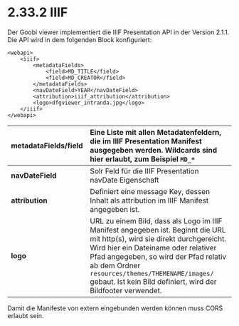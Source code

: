 # 2.33.2 IIIF

Der Goobi viewer implementiert die IIIF Presentation API in der Version 2.1.1. Die API wird in dem folgenden Block konfiguriert:

```markup
<webapi>
    <iiif>
        <metadataFields>
            <field>MD_TITLE</field>
            <field>MD_CREATOR</field>
        </metadataFields>
        <navDateField>YEAR</navDateField>
        <attribution>iiif_attribution</attribution>
        <logo>dfgviewer_intranda.jpg</logo>
    </iiif>
</webapi>
```

| **metadataFields/field** | Eine Liste mit allen Metadatenfeldern, die im IIIF Presentation Manifest ausgegeben werden. Wildcards sind hier erlaubt, zum Beispiel `MD_*` |
| :--- | :--- |
| **navDateField** | Solr Feld für die IIIF Presentation navDate Eigenschaft |
| **attribution** | Definiert eine message Key, dessen Inhalt als attribution im IIIF Manifest angegeben ist. |
| **logo** | URL zu einem Bild, dass als Logo im IIIF Manifest angegeben ist. Beginnt die URL mit http\(s\), wird sie direkt durchgereicht. Wird hier ein Dateiname oder relativer Pfad angegeben, so wird der Pfad relativ ab dem Ordner `resources/themes/THEMENAME/images/` gebaut. Ist kein Bild definiert, wird der Bildfooter verwendet. |



Damit die Manifeste von extern eingebunden werden können muss CORS erlaubt sein.

